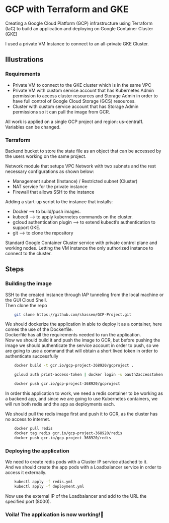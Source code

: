 # GCP with Terraform and GKE

Creating a Google Cloud Platform (GCP) infrastructure using Terraform (IaC) to build an application and deploying on Google Container Cluster (GKE)

I used a private VM Instance to connect to an all-private GKE Cluster. 

## Illustrations
### Requirements
- Private VM to connect to the GKE cluster which is in the same VPC
- Private VM with custom service account that has Kubernetes Admin permission to access cluster resources and Storage Admin in order to have full control of Google Cloud Storage (GCS) resources.
- Cluster with custom service account that has Storage Admin permissions so it can pull the image from GCR.

All work is applied on a single GCP project and region: us-central1. <br />
Variables can be changed.

### Terraform
Backend bucket to store the state file as an object that can be accessed by the users working on the same project.

Network module that setups VPC Network with two subnets and the rest necessary configurations as shown below:
- Management subnet (Instance) / Restricted subnet (Cluster)
- NAT service for the private instance
- Firewall that allows SSH to the instance

Adding a start-up script to the instance that installs:
- Docker --> to build/push images.
- kubectl --> to apply kubernetes commands on the cluster.
- gcloud authentication plugin --> to extend kubectl’s authentication to support GKE.
- git --> to clone the repository

Standard Google Container Cluster service with private control plane and working nodes. Letting the VM instance the only authorized instance to connect to the cluster.

## Steps
### Building the image
SSH to the created instance through IAP tunneling from the local machine or the GUI Cloud Shell. <br />
Then clone the repo

```bash
    git clone https://github.com/shassem/GCP-Project.git
```
We should dockerize the application in able to deploy it as a container, here comes the use of the Dockerfile. <br />
Dockerfile has all the requirements needed to run the application. <br />
Now we should build it and push the image to GCR, but before pushing the image we should authenticate the service account in order to push, so we are going to use a command that will obtain a short lived token in order to authenticate successfully

```bash
    docker build -t gcr.io/gcp-project-368920/gcproject .

    gcloud auth print-access-token | docker login -u oauth2accesstoken --password-stdin https://gcr.io

    docker push gcr.io/gcp-project-368920/gcproject
```
In order this application to work, we need a redis container to be working as a backend app, and since we are going to use Kubernetes containers, we will run both redis and the app as deployments each.

We should pull the redis image first and push it to GCR, as the cluster has no access to internet.

```bash
    docker pull redis
    docker tag redis gcr.io/gcp-project-368920/redis
    docker push gcr.io/gcp-project-368920/redis
```

### Deploying the application

We need to create redis pods with a Cluster IP service attached to it. <br />
And we should create the app pods with a Loadbalancer service in order to access it externally.

```bash
    kubectl apply -f redis.yml
    kubectl apply -f deployment.yml
```
Now use the external IP of the Loadbalancer and add to the URL the specified port (8000).

### Voila! The application is now working!🚀
